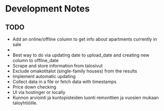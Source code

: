 # Development Notes

## TODO

- Add an online/offline column to get info about apartments currently in sale
- 
- Best way to do via updating date to upload_date and creating new column to offline_date
- Scrape and store information from talosivut
- Exclude omakotitalot (single-family houses) from the results
- Implement automatic updating
- Collect data in a file or fetch data with timestamps
- Price down checking
- UI via hostinger or locally
- Kunnon arviointi ja kuntopisteiden luonti remonttien ja vuosien mukaan taloyhtiöille.
